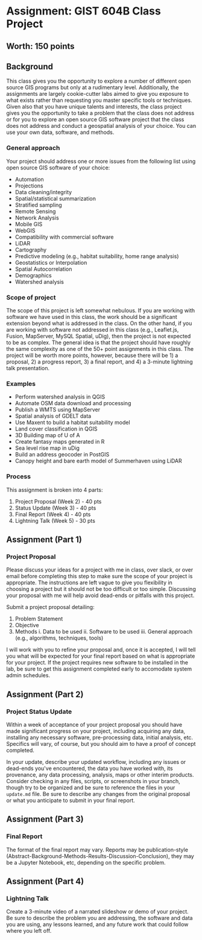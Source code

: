 # Assignment: GIST 604B Class Project
## Worth: 150 points

## Background
This class gives you the opportunity to explore a number of different open source GIS programs but only at a rudimentary level. Additionally, the assignments are largely cookie-cutter labs aimed to give you exposure to what exists rather than requesting you master specific tools or techniques. Given also that you have unique talents and interests, the class project gives you the opportunity to take a problem that the class does not address or for you to explore an open source GIS software project that the class does not address and conduct a geospatial analysis of your choice. You can use your own data, software, and methods.

### General approach

Your project should address one or more issues from the following list using open source GIS software of your choice:
- Automation
- Projections
- Data cleaning/integrity
- Spatial/statistical summarization
- Stratified sampling
- Remote Sensing
- Network Analysis
- Mobile GIS
- WebGIS
- Compatibility with commercial software
- LiDAR
- Cartography
- Predictive modeling (e.g., habitat suitability, home range analysis)
- Geostatistics or Interpolation
- Spatial Autocorrelation
- Demographics
- Watershed analysis

### Scope of project
The scope of this project is left somewhat nebulous. If you are working with software we have used in this class, the work should be a significant extension beyond what is addressed in the class. On the other hand, if you are working with software not addressed in this class (e.g., Leaflet.js, Fusion, MapServer, MySQL Spatial, uDig), then the project is not expected to be as complex. The general idea is that the project should have roughly the same complexity as one of the 50+ point assignments in this class. The project will be worth more points, however, because there will be 1) a proposal, 2) a progress report, 3) a final report, and 4) a 3-minute lightning talk presentation. 

### Examples
- Perform watershed analysis in QGIS
- Automate OSM data download and processing
- Publish a WMTS using MapServer
- Spatial analysis of GDELT data
- Use Maxent to build a habitat suitability model
- Land cover classification in QGIS
- 3D Building map of U of A
- Create fantasy maps generated in R
- Sea level rise map in uDig
- Build an address geocoder in PostGIS
- Canopy height and bare earth model of Summerhaven using LiDAR

### Process
This assignment is broken into 4 parts:
1) Project Proposal (Week 2) - 40 pts
2) Status Update (Week 3) - 40 pts
3) Final Report (Week 4) - 40 pts
4) Lightning Talk (Week 5) - 30 pts

## Assignment (Part 1) 
### Project Proposal

Please discuss your ideas for a project with me in class, over slack, or over email before completing this step to make sure the scope of your project is appropriate. The instructions are left vague to give you flexibility in choosing a project but it should not be too difficult or too simple. Discussing your proposal with me will help avoid dead-ends or pitfalls with this project.

Submit a project proposal detailing:
1. Problem Statement
2. Objective
3. Methods
 i. Data to be used
 ii. Software to be used
 iii. General approach (e.g., algorithms, techniques, tools)

I will work with you to refine your proposal and, once it is accepted, I will tell you what will be expected for your final report based on what is appropriate for your project. If the project requires new software to be installed in the lab, be sure to get this assignment completed early to accomodate system admin schedules.
 
## Assignment (Part 2)
### Project Status Update

Within a week of acceptance of your project proposal you should have made significant progress on your project, including acquiring any data, installing any necessary software, pre-processing data, initial analysis, etc. Specifics will vary, of course, but you should aim to have a proof of concept completed.

In your update, describe your updated workflow, including any issues or dead-ends you've encountered, the data you have worked with, its provenance, any data processing, analysis, maps or other interim products. Consider checking in any files, scripts, or screenshots in your branch, though try to be organized and be sure to reference the files in your `update.md` file. Be sure to describe any changes from the original proposal or what you anticipate to submit in your final report. 

## Assignment (Part 3)
### Final Report

The format of the final report may vary. Reports may be publication-style (Abstract-Background-Methods-Results-Discussion-Conclusion), they may be a Jupyter Notebook, etc, depending on the specific problem. 

## Assignment (Part 4)
### Lightning Talk

Create a 3-minute video of a narrated slideshow or demo of your project. Be sure to describe the problem you are addressing, the software and data you are using, any lessons learned, and any future work that could follow where you left off.

